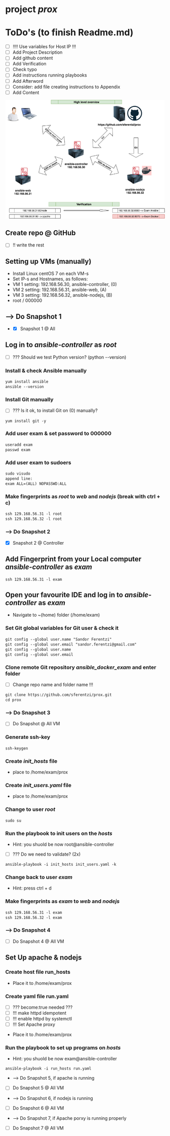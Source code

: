 # project *prox*


# ToDo's (to finish Readme.md)
- [ ] !!!! Use variables for Host IP !!!
- [ ] Add Project Description
- [ ] Add github content
- [ ] Add Verification
- [ ] Check typo
- [ ] Add instructions running playbooks
- [ ] Add Afterword
- [ ] Consider: add file creating instructions to Appendix
- [ ] Add Content

![Sys Overview](prox_overview.png "Sys Overview")

## Create repo @ GitHub
- [ ] !! write the rest

## Setting up VMs (manually)
- Install Linux centOS 7 on each VM-s
- Set IP-s and Hostnames, as follows:
 - VM 1 setting: 192.168.56.30, ansible-controller, (0)
 - VM 2 setting: 192.168.56.31, ansible-web, (A)
 - VM 3 setting: 192.168.56.32, ansible-nodejs, (B)
 - root / 000000

 ## --> Do Snapshot 1
 - - [x] Snapshot 1 @ All

## Log in to *ansible-controller* as *root*
- [ ] ??? Should we test Python version? (python --version)
### Install & check Ansible manually
~~~
yum install ansible
ansible --version
~~~

### Install Git manually
- [ ] ??? Is it ok, to install Git on (0) manually?
~~~
yum install git -y
~~~

### Add user exam & set password to 000000
~~~
useradd exam
passwd exam
~~~

### Add user exam to sudoers
~~~
sudo visudo
append line: 
exam ALL=(ALL) NOPASSWD:ALL
~~~

### Make fingerprints as *root* to *web* and *nodejs* (break with ctrl + c)
~~~
ssh 129.168.56.31 -l root
ssh 129.168.56.32 -l root 
~~~

### --> Do Snapshot 2
- [x] Snapshot 2 @ Controller

## Add Fingerprint from your Local computer *ansible-controller* as *exam*
~~~
ssh 129.168.56.31 -l exam
~~~

## Open your favourite IDE and log in to *ansible-controller* as *exam*
- Navigate to ~(home) folder (/home/exam)

### Set Git global variables for Git user & check it
~~~
git config --global user.name "Sandor Ferentzi"
git config --global user.email "sandor.ferentzi@gmail.com"
git config --global user.name
git config --global user.email
~~~

### Clone remote Git repository *ansible_docker_exam* and enter folder
- [ ] Change repo name and folder name !!!
~~~
git clone https://github.com/sferentzi/prox.git
cd prox
~~~

### --> Do Snapshot 3
- [ ] Do Snapshot @ All VM

### Generate ssh-key
~~~
ssh-keygen
~~~

### Create *init_hosts* file
- place to /home/exam/prox

### Create *init_users.yaml* file
- place to /home/exam/prox

### Change to user *root*
~~~
sudo su
~~~

### Run the playbook to init users on the *hosts*
- Hint: you shuold be now root@ansible-controller
- [ ] ??? Do we need to validate? (2x)
~~~
ansible-playbook -i init_hosts init_users.yaml -k
~~~

### Change back to user *exam*
- Hint: press ctrl + d

### Make fingerprints as *exam* to *web* and *nodejs*
~~~
ssh 129.168.56.31 -l exam
ssh 129.168.56.32 -l exam 
~~~

### --> Do Snapshot 4
- [ ] Do Snapshot 4 @ All VM

## Set Up apache & nodejs

### Create host file run_hosts
- Place it to /home/exam/prox

### Create yaml file run.yaml
- [ ] ??? become:true needed ???
- [ ] !!! make httpd idempotent
- [ ] !!! enable httpd by systemctl
- [ ] !!! Set Apache proxy
- Place it to /home/exam/prox

### Run the playbook to set up programs on *hosts*
- Hint: you shuold be now exam@ansible-controller
~~~
ansible-playbook -i run_hosts run.yaml
~~~

- --> Do Snapshot 5, if apache is running
- [ ] Do Snapshot 5 @ All VM
- --> Do Snapshot 6, if nodejs is running
- [ ] Do Snapshot 6 @ All VM
- --> Do Snapshot 7, if Apache porxy is running properly
- [ ] Do Snapshot 7 @ All VM
